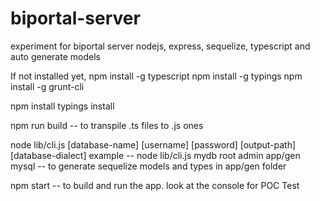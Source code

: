 # biportal-server
experiment for biportal server nodejs, express, sequelize, typescript and auto generate models

If not installed yet, 
npm install -g typescript
npm install -g typings
npm install -g grunt-cli

npm install
typings install

npm run build -- to transpile .ts files to .js ones

node lib/cli.js [database-name] [username] [password] [output-path] [database-dialect] 
example --
node lib/cli.js mydb root admin app/gen mysql     -- to generate sequelize models and types in  app/gen folder 


npm start -- to build and run the app. 
look at the console for POC Test

